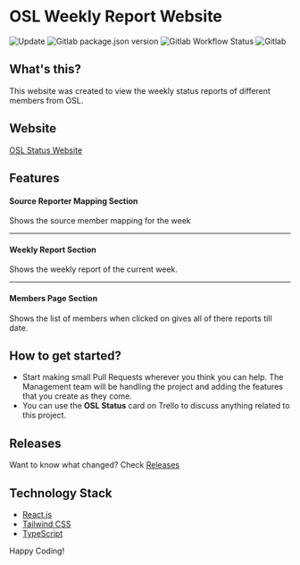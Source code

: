 # OSL Weekly Report Website

![Update](https://img.shields.io/badge/May-2021-blue.svg?longCache=true&style=for-the-badge)
![Gitlab package.json version](https://img.shields.io/badge/dynamic/json?color=blue&label=version&query=version&url=https://gitlab.com/osl-vvce/osl-status/-/raw/master/package.json&style=for-the-badge)
![Gitlab Workflow Status](https://img.shields.io/badge/buiild-passing-blue?style=for-the-badge)
![Gitlab](https://img.shields.io/badge/license-mit-blue?style=for-the-badge)

## What's this?

This website was created to view the weekly status reports of different members from OSL.

## Website

[OSL Status Website](https://status.oslvvce.com)

## Features

#### Source Reporter Mapping Section

Shows the source member mapping for the week

---

#### Weekly Report Section

Shows the weekly report of the current week.

---

#### Members Page Section

Shows the list of members when clicked on gives all of there reports till date.

## How to get started?

- Start making small Pull Requests wherever you think you can help. The Management team will be handling the project and adding the features that you create as they come.
- You can use the **OSL Status** card on Trello to discuss anything related to this project.

## Releases

Want to know what changed? Check [Releases](https://gitlab.com/osl-vvce/osl-status/-/releases)

## Technology Stack

- [React.js](https://www.reactjs.org)
- [Tailwind CSS](https://tailwindcss.com)
- [TypeScript](https://www.typescriptlang.org)

Happy Coding!
